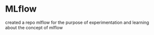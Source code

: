 # MLflow
created a repo mlflow for the purpose of experimentation and learning about the concept of mlflow
